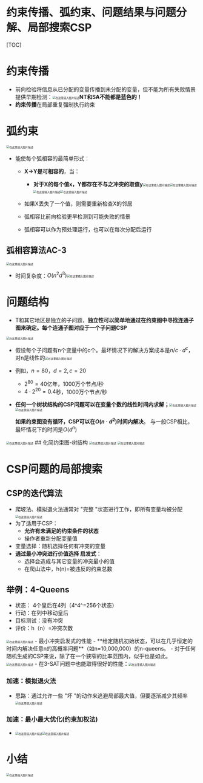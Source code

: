 ﻿# 约束传播、弧约束、问题结果与问题分解、局部搜索CSP
[TOC]

# 约束传播
- 前向检验将信息从已分配的变量传播到未分配的变量，但不能为所有失败情景提供早期检测：<img src="https://img-blog.csdnimg.cn/3ace620982044ef59dfdb698c9c622ba.png#pic_center =60%x60%" alt="在这里插入图片描述" style="zoom:50%;" />**NT和SA不能都是蓝色的！**
- **约束传播**在局部重复强制执行约束
# 弧约束
<img src="https://img-blog.csdnimg.cn/8f83f31a4b134d78b52651e5c96bea84.png#pic_center =60%x60%" alt="在这里插入图片描述" style="zoom:50%;" />

- 能使每个弧相容的最简单形式：
	 - **X→Y是可相容的**，当：
	 	- **对于X的每个值x，Y都存在不与之冲突的取值y**<img src="https://img-blog.csdnimg.cn/aede4fa99ce34441bf5b1fdcae783e67.png#pic_center =60%x60%" alt="在这里插入图片描述" style="zoom:50%;" /><img src="https://img-blog.csdnimg.cn/2d0f2f1bfc6c46c6a408910c96a89aed.png#pic_center =60%x60%" alt="在这里插入图片描述" style="zoom:50%;" /><img src="https://img-blog.csdnimg.cn/a25a33484a9e4393800ccfa86e461e92.png#pic_center =60%x60%" alt="在这里插入图片描述" style="zoom:50%;" /><img src="https://img-blog.csdnimg.cn/b26f8e50dcf449e28acbabf91c13e76a.png#pic_center =60%x60%" alt="在这里插入图片描述" style="zoom:50%;" />

	 - 如果X丢失了一个值，则需要重新检查X的邻居
	 - 弧相容比前向检验更早检测到可能失败的情景
	 - 弧相容可以作为预处理运行，也可以在每次分配后运行


## 弧相容算法AC-3
<img src="https://img-blog.csdnimg.cn/618493418f00494a81b388774b479a49.png#pic_center =60%x60%" alt="在这里插入图片描述" style="zoom:50%;" />

- 时间复杂度：$O(n^2d^3)$<img src="https://img-blog.csdnimg.cn/24b925ff8e8140d4a95a04c7a1d5e4f9.png#pic_center =60%x60%" alt="在这里插入图片描述" style="zoom:50%;" />
 # 问题结构
- T和其它地区是独立的子问题，**独立性可以简单地通过在约束图中寻找连通子图来确定。每个连通子图对应于一个子问题CSP**
<img src="https://img-blog.csdnimg.cn/c5cfb3fd9546481c99a85301fa9968fa.png#pic_center =30%x60%" alt="在这里插入图片描述" style="zoom:50%;" />

- 假设每个子问题有n个变量中的c个。最坏情况下的解决方案成本是$n/c·d^c$，对n是线性的<img src="https://img-blog.csdnimg.cn/9471fb8c65574707afcb24ee9a5c7a6d.png#pic_center =60%x60%" alt="在这里插入图片描述" style="zoom:50%;" />
- 例如，$n=80，d=2,c=20$
	- $2^{80}=40$亿年，1000万个节点/秒
	- $4·2^{20}=0.4$秒，1000万个节点/秒
- **任何一个树状结构的CSP问题可以在变量个数的线性时间内求解；**<img src="https://img-blog.csdnimg.cn/66fe8c595dc04d84a431943824ea716b.png#pic_center =60%x60%" alt="在这里插入图片描述" style="zoom:50%;" /><img src="https://img-blog.csdnimg.cn/4509c3eb7ddb4b0887a6be73bd26fdd4.png#pic_center =60%x60%" alt="在这里插入图片描述" style="zoom:50%;" />

	**如果约束图没有循环，CSP可以在$O(n·d^2)$时间内解决**。
	与一般CSP相比，最坏情况下的时间是$O(d^n)$
<img src="https://img-blog.csdnimg.cn/ea0a35b91e074aacbdfdcfcdada8c7fb.png#pic_center =60%x60%" alt="在这里插入图片描述" style="zoom:50%;" />
## 化简约束图-树结构
<img src="https://img-blog.csdnimg.cn/a8710158334344da83f8e650d0c4a0d5.png#pic_center =60%x60%" alt="在这里插入图片描述" style="zoom:50%;" />
<img src="https://img-blog.csdnimg.cn/2386d97eb43143bfbf0716bd63e7f873.png#pic_center =60%x60%" alt="在这里插入图片描述" style="zoom:50%;" />

# CSP问题的局部搜索
## CSP的迭代算法
- 爬坡法、模拟退火法通常对 "完整 "状态进行工作，即所有变量均被分配<img src="https://img-blog.csdnimg.cn/e8bc3c004e8e43ca8545007b9d2c03a8.png#pic_center =60%x60%" alt="在这里插入图片描述" style="zoom:50%;" />
- 为了适用于CSP：
	- **允许有未满足的约束条件的状态**
	- 操作者重新分配变量值
- 变量选择：随机选择任何有冲突的变量
- **通过最小冲突进行价值选择 启发式**：
	-  选择会造成与其它变量的冲突最小的值
	- 在爬山法中，h(n)=被违反的约束总数
## 举例：4-Queens
- 状态： 4个皇后在4列（4^4^=256个状态） 
- 行动：在列中移动皇后 
- 目标测试：没有冲突
- 评价：h（n）=冲突次数
<img src="https://img-blog.csdnimg.cn/5cab3047677649eeb9b6facd3465daf9.png#pic_center =60%x60%" alt="在这里插入图片描述" style="zoom:50%;" />
- 最小冲突启发式的性能
	- **给定随机初始状态，可以在几乎恒定的时间内解决任意n的高概率问题**（如n=10,000,000）的n-queens。
	- 对于任何随机生成的CSP来说，除了在一个狭窄的比率范围内，似乎也是如此。<img src="https://img-blog.csdnimg.cn/0c33ba21529642628c730c8d7d43f605.png#pic_center =60%x60%" alt="在这里插入图片描述" style="zoom:50%;" />
- 在3-SAT问题中也能取得很好的性能：<img src="https://img-blog.csdnimg.cn/ac3463dffb0744919740c30363dc51ad.png#pic_center =60%x60%" alt="在这里插入图片描述" style="zoom:50%;" />

### 加速：模拟退火法
- 思路：通过允许一些 "坏 "的动作来逃避局部最大值，但要逐渐减少其频率<img src="https://img-blog.csdnimg.cn/d842c2e16f374a91805906246a759d91.png#pic_center =60%x60%" alt="在这里插入图片描述" style="zoom:50%;" />
### 加速：最小最大优化(约束加权法)
- <img src="https://img-blog.csdnimg.cn/6d3f2e6c79054ffca8344d4e2547ba20.png#pic_center =60%x60%" alt="在这里插入图片描述" style="zoom:50%;" /><img src="https://img-blog.csdnimg.cn/3a64c3b2959e44eeb66744b572d63958.png#pic_center =60%x60%" alt="在这里插入图片描述" style="zoom:50%;" />



# 小结
<img src="https://img-blog.csdnimg.cn/f5dc3c00fdf64a0c951fcced8ddaf498.png#pic_center =60%x60%" alt="在这里插入图片描述" style="zoom:50%;" />

